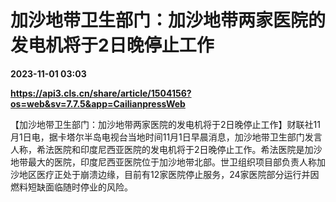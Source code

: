 # 加沙地带卫生部门：加沙地带两家医院的发电机将于2日晚停止工作

**2023-11-01 03:03**

**https://api3.cls.cn/share/article/1504156?os=web&sv=7.7.5&app=CailianpressWeb**

【加沙地带卫生部门：加沙地带两家医院的发电机将于2日晚停止工作】财联社11月1日电，据卡塔尔半岛电视台当地时间11月1日早晨消息，加沙地带卫生部门发言人称，希法医院和印度尼西亚医院的发电机将于2日晚停止工作。希法医院是加沙地带最大的医院，印度尼西亚医院位于加沙地带北部。世卫组织项目部负责人称加沙地区医疗正处于崩溃边缘，目前有12家医院停止服务，24家医院部分运行并因燃料短缺面临随时停业的风险。